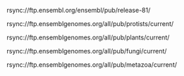 rsync://ftp.ensembl.org/ensembl/pub/release-81/

rsync://ftp.ensemblgenomes.org/all/pub/protists/current/

rsync://ftp.ensemblgenomes.org/all/pub/plants/current/

rsync://ftp.ensemblgenomes.org/all/pub/fungi/current/

rsync://ftp.ensemblgenomes.org/all/pub/metazoa/current/


